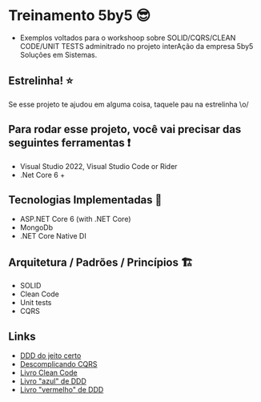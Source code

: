 # Treinamento 5by5 :sunglasses:

- Exemplos voltados para o workshoop sobre SOLID/CQRS/CLEAN CODE/UNIT TESTS adminitrado no projeto interAção da empresa 5by5 Soluções em Sistemas.

## Estrelinha! :star:

Se esse projeto te ajudou em alguma coisa, taquele pau na estrelinha \o/

## Para rodar esse projeto, você vai precisar das seguintes ferramentas :exclamation:

- Visual Studio 2022, Visual Studio Code or Rider
- .Net Core 6 +

## Tecnologias Implementadas 🚧

- ASP.NET Core 6 (with .NET Core)
- MongoDb
- .NET Core Native DI

## Arquitetura / Padrões / Princípios 🏗️

- SOLID
- Clean Code
- Unit tests
- CQRS

## Links

- [DDD do jeito certo](https://www.youtube.com/playlist?list=PLkpjQs-GfEMN8CHp7tIQqg6JFowrIX9ve)
- [Descomplicando CQRS](https://www.youtube.com/watch?v=yd6V4w19iJU&t=2s)
- [Livro Clean Code](https://www.amazon.com.br/C%C3%B3digo-limpo-Robert-C-Martin/dp/8576082675/ref=sr_1_2?__mk_pt_BR=%C3%85M%C3%85%C5%BD%C3%95%C3%91&crid=3T84CDLSZM0XN&keywords=clean+code&qid=1667407997&qu=eyJxc2MiOiIyLjYxIiwicXNhIjoiMS45MCIsInFzcCI6IjEuODUifQ%3D%3D&sprefix=clean+cod%2Caps%2C233&sr=8-2)
- [Livro "azul" de DDD](https://www.amazon.com.br/Domain-Driven-Design-Eric-Evans/dp/8550800651/ref=sr_1_1?__mk_pt_BR=%C3%85M%C3%85%C5%BD%C3%95%C3%91&crid=UV80U7M0V588&keywords=DDD&qid=1667408022&qu=eyJxc2MiOiIyLjgxIiwicXNhIjoiMS45NyIsInFzcCI6IjEuNzMifQ%3D%3D&sprefix=ddd%2Caps%2C246&sr=8-1)
- [Livro "vermelho" de DDD](https://www.amazon.com.br/Implementando-Domain-Driven-design-Vernon/dp/8576089521/ref=sr_1_3?__mk_pt_BR=%C3%85M%C3%85%C5%BD%C3%95%C3%91&crid=UV80U7M0V588&keywords=DDD&qid=1667408022&qu=eyJxc2MiOiIyLjgxIiwicXNhIjoiMS45NyIsInFzcCI6IjEuNzMifQ%3D%3D&sprefix=ddd%2Caps%2C246&sr=8-3)
